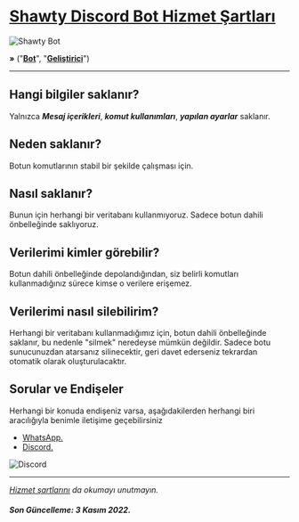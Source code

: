 # **[Shawty Discord Bot Hizmet Şartları](https://shawtybot.github.io)**

![Shawty Bot](https://cdn.discordapp.com/attachments/984627631980949504/1037774916684087296/ezgif-2-dc349347a7.jpg)

**»** ("**[Bot](https://shawtybot.github.io)**", "**[Geliştirici](https://github.com/Artidox)**")

---

## **Hangi bilgiler saklanır?**

Yalnızca _**Mesaj içerikleri**_, _**komut kullanımları**_, _**yapılan ayarlar**_ saklanır.

## **Neden saklanır?**

Botun komutlarının stabil bir şekilde çalışması için.

## **Nasıl saklanır?**

Bunun için herhangi bir veritabanı kullanmıyoruz. Sadece botun dahili önbelleğinde saklıyoruz.

## **Verilerimi kimler görebilir?**

Botun dahili önbelleğinde depolandığından, siz belirli komutları kullanmadığınız sürece kimse o verilere erişemez.

## **Verilerimi nasıl silebilirim?**

Herhangi bir veritabanı kullanmadığımız için, botun dahili önbelleğinde saklanır, bu nedenle "silmek" neredeyse mümkün değildir. Sadece botu sunucunuzdan atarsanız silinecektir, geri davet ederseniz tekrardan otomatik olarak oluşturulacaktır.

## **Sorular ve Endişeler**

Herhangi bir konuda endişeniz varsa, aşağıdakilerden herhangi biri aracılığıyla benimle iletişime geçebilirsiniz

- [WhatsApp.](https://wa.me/+2250173455845)
- [Discord.](https://discord.gg/shawty)

![Discord](https://discord.c99.nl/widget/theme-3/790620112919068722.png)

<!---

## **Artidox.**

İçerik Burada.
-->

---

*[Hizmet şartlarını](https://github.com/shawtybot/terms-of-service/blob/main/README.md) da okumayı unutmayın.* 

##### Son Güncelleme: 3 Kasım 2022.
